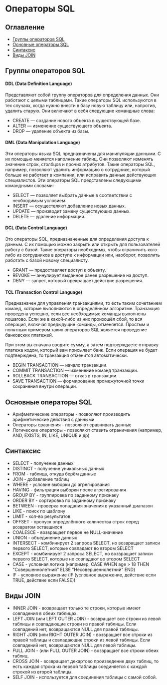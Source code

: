 # Операторы SQL
## Оглавление
- [Группы операторов SQL](#группы-операторов-sql)
- [Основные операторы SQL](#основные-операторы-sql)
- [Синтаксис](#синтаксис)
- [Виды JOIN](#виды-join)
## Группы операторов SQL
#### DDL (Data Definition Language)
Представляют собой группу операторов для определения данных. Они работают с целыми таблицами. Такие операторы SQL 
используются в тех случаях, когда нужно внести в базу новую таблицу или, напротив, удалить старую. Они включают в себя 
следующие командные слова:
- CREATE — создание нового объекта в существующей базе.
- ALTER — изменение существующего объекта.
- DROP — удаление объекта из базы.
#### DML (Data Manipulation Language)
Эти операторы языка SQL предназначены для манипуляции данными. С их помощью меняется наполнение таблиц. Они позволяют 
изменять значение строк, столбцов и прочих атрибутов. Такие операторы SQL, например, позволяют удалить информацию о 
сотруднике, который больше не работает в компании, или исправить данные действующих специалистов. Эти операторы SQL 
представлены следующими командными словами:
- SELECT — позволяет выбрать данные в соответствии с необходимым условием.
- INSERT — осуществляют добавление новых данных.
- UPDATE — производит замену существующих данных.
- DELETE — удаление информации.
#### DCL (Data Control Language)
Это операторы SQL, предназначенные для определения доступа к данным. С их помощью можно закрыть или открыть для 
пользователей работу с базой. Такие операторы необходимы, чтобы ограничить кого-либо из сотрудников в доступе к 
информации или, наоборот, позволить работать с базой новому специалисту.
- GRANT — предоставляет доступ к объекту.
- REVOKE — аннулирует выданное ранее разрешение на доступ.
- DENY — запрет, который прекращает действие разрешения.
#### TCL (Transaction Control Language)
Предназначен для управления транзакциями, то есть таким сочетанием команд, которые выполняются в определённом алгоритме.
Транзакция проведена успешно, если все необходимые команды выполнены пошагово. Если же в какой-либо из них произошёл
сбой, то вся операция, включая предыдущие команды, отменяется. Простым и понятным примером таких операторов SQL
является проведение банковских платежей.

При этом вы сначала вводите сумму, а затем подтверждаете отправку платежа кодом, который вам присылает банк. Если 
операция не будет подтверждена, то транзакция отменится автоматически.
- BEGIN TRANSACTION — начало транзакции.
- COMMIT TRANSACTION — изменение команд транзакции.
- ROLLBACK TRANSACTION — отказ в транзакции.
- SAVE TRANSACTION — формирование промежуточной точки сохранения внутри операции.
## Основные операторы SQL
- Арифметические операторы - позволяют производить арифметические действия с данными
- Операторы сравнения - позволяют сравнивать данные
- Логические операторы - позволяют ставить ограничения (например, AND, EXISTS, IN, LIKE, UNIQUE и др)
## Синтаксис
- SELECT - получение данных
- DISTINCT - получение уникальных данных
- FROM - таблица, откуда берём данные
- JOIN - добавление таблиц
- WHERE - условие выборки до агрегирования
- HAVING - фильтрация выборки после агрегирования
- GROUP BY - группировка по заданному признаку
- ORDER BY - сортировка по заданному признаку
- BETWEEN - проверка попадания значения в указанный диапазон
- LIKE - поиск по шаблону
- LIMIT - кол-во результатов
- OFFSET - пропуск определённого количества строк перед возвратом оставшихся
- COALESCE - возвращает первое не NULL-значение
- UNION - объединение данных
- INTERSECT - комбинирует 2 запроса SELECT, но возвращает записи первого SELECT, которые совпадают во втором SELECT
- EXCEPT - комбинирует 2 запроса SELECT, но возвращает записи первого SELECT, которые не совпадают во втором SELECT
- CASE - условная логика (например, CASE WHEN age > 18 THEN "Совершеннолетний" ELSE "Несовершеннолетний" END)
- IF - условное выражение (IF (условное выражение, действие если TRUE, действие если FALSE))
## Виды JOIN
- INNER JOIN - возвращает только те строки, которые имеют совпадения в обеих таблицах.
- LEFT JOIN (или LEFT OUTER JOIN) - возвращает все строки из левой таблицы и совпадающие строки из правой таблицы. 
Если совпадений нет, возвращаются NULL для правой таблицы.
- RIGHT JOIN (или RIGHT OUTER JOIN) - возвращает все строки из правой таблицы и совпадающие строки из левой таблицы. 
Если совпадений нет, возвращаются NULL для левой таблицы.
- FULL JOIN - (или FULL OUTER JOIN) - возвращает все строки обеих таблиц.
- CROSS JOIN - возвращает декартово произведение двух таблиц, то есть каждая строка из первой таблицы соединяется с
каждой строкой из второй таблицы.
- SELF JOIN - используется для соединения таблицы с самой собой.
